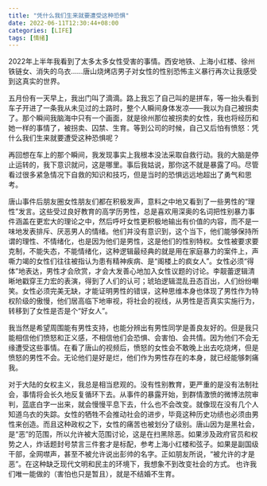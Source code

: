 ```yaml
---
title: "凭什么我们生来就要遭受这种恐惧"
date: 2022-06-11T12:30:44+08:00
categories: [LIFE]
tags: [情绪]
---
```

2022年上半年我看到了太多太多女性受害的事情。西安地铁、上海小红楼、徐州铁链女、消失的乌衣……唐山烧烤店男子对女性的性别恐怖主义暴行再次让我感受到这真实的世界。


五月份有一天早上，我出门叫了滴滴。路上我忘了自己叫的是拼车，等一抬头看到车子开进了一条我从未见过的土路时，整个人瞬间身体发凉——我以为自己被拐卖了。那个瞬间我脑海中只有一个画面，就是徐州那位被拐卖的女性，我也将经历和她一样的事情了，被拐卖、囚禁、生育。等到公司的时候，自己又后怕有愤怒：凭什么我们生来就要遭受这种恐惧呢？

再回想在车上的那个瞬间，我发现事实上我根本没法采取自救行动。我的大脑是停止运转的，我下意识就问，这是哪里。事后我姑说，那你这不就是暴露了吗。尽管看过很多紧急情况下自救的知识和技巧，但是当时的恐惧远远地超出了勇气和思考。

唐山事件后朋友圈女性朋友们都在积极发声，意料之中地又看到了一些男性的“理性”发言。这些受过良好教育的高学历男性，总是喜欢用深奥的名词把性别暴力事件涵盖在更宏大的理论之中，然后呼吁女性更积极地输出有价值的内容，而不是一味地发表排斥、厌恶男人的情绪。他们并没有意识到，这个当下，他们能够保持所谓的理性、不情绪化，也是因为他们是男性，这是他们的性别特权。女性被要求要克制，不能失态，不能情绪化，这种逻辑最经典的就是用在家庭暴力的案件上，声嘶力竭的女性们往往被指认为患有精神疾病、是“阁楼上的疯女人”。女性必须“得体”地表达，男性才会欣赏，才会大发善心地加入女性议题的讨论。李靓蕾逻辑清晰地戳穿王力宏的表演，得到了人们的认可；琥珀逻辑混乱丑态百出，人们纷纷嘲笑。女性必须完美无缺，才能证明男性的错误，这种思维本身也体现了男性作为特权阶级的傲慢，他们居高临下地审视，将社会的视线，从男性是否真实实施行为，转移到了女性是否是个“好女人”。

我当然是希望周围能有男性支持，也能分辨出有男性同学是善良友好的。但是我只能相信他们愤怒和正义感，不相信他们会恐惧、会害怕、会共情。因为他们不会无缘遭受这些事情。在看了唐山的视频后，愤怒的女性会不敢晚上出去吃烧烤，但是愤怒的男性不会。无论他们是好是烂，他们作为男性存在的本身，就已经能够刺痛我。

对于大陆的女权主义，我总是相当悲观的。没有性别教育，更严重的是没有法制社会，事情将会长久地反复循环下去。从事件的暴露开始，到群情激愤的微博法院审判，蓝底白字一出来，就会慢慢平息下去，什么也不会改变。就像现在没有几个人知道乌衣的失踪。女性的牺牲不会推动社会的进步，毕竟这种历史功绩也必须由男性来创造。而且这种政权之下，女性的痛苦也被划分了级别。唐山因为是黑社会，是“恶”的范围，所以允许被大范围讨论，这是在扫黑除恶。如果涉及政府官员和权势之人，炸话题封号禁言三件套才是标配，参考上海小红楼和弦子。如果是副国级干部，全网噤声，甚至不被允许说出彭帅的名字。正如朋友所说，“被允许的才是恶”。在这种缺乏现代文明和民主的环境下，我想象不到改变社会的方式。 也许我们唯一能做的（害怕也只是暂且），就是不结婚不生育。



